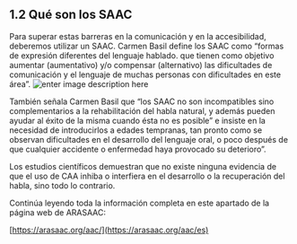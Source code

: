## 1.2 Qué son los SAAC

Para superar estas barreras en la comunicación y en la accesibilidad, deberemos utilizar un SAAC. Carmen Basil define los SAAC como “formas de expresión diferentes del lenguaje hablado. que tienen como objetivo aumentar (aumentativo) y/o compensar (alternativo) las dificultades de comunicación y el lenguaje de muchas personas con dificultades en este área”.
![enter image description here](https://static.arasaac.org/images/aularagon/saacs.jpg)

También señala Carmen Basil que “los SAAC no son incompatibles sino complementarios a la rehabilitación del habla natural, y además pueden ayudar al éxito de la misma cuando ésta no es posible” e insiste en la necesidad de introducirlos a edades tempranas, tan pronto como se observan dificultades en el desarrollo del lenguaje oral, o poco después de que cualquier accidente o enfermedad haya provocado su deterioro”.

Los estudios científicos demuestran que no existe ninguna evidencia de que el uso de CAA inhiba o interfiera en el desarrollo o la recuperación del habla, sino todo lo contrario.

Continúa leyendo toda la información completa en este apartado de la página web de ARASAAC: 

[https://arasaac.org/aac/](https://arasaac.org/aac/es)
<!--stackedit_data:
eyJoaXN0b3J5IjpbLTEzMzMwNjA0NzMsNTQzMTk4OTM3LC0xMT
k5NTY5MDA2XX0=
-->